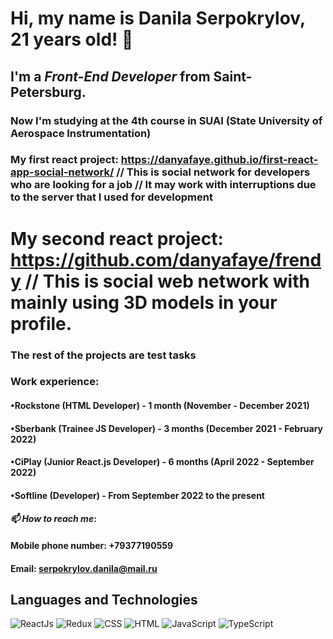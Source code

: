 # Hi, my name is **Danila Serpokrylov, 21 years old**! 👋
## I'm a *Front-End Developer* from Saint-Petersburg.
### Now I'm studying at the 4th course in SUAI (State University of Aerospace Instrumentation)
### My first react project: https://danyafaye.github.io/first-react-app-social-network/ // This is social network for developers who are looking for a job // It may work with interruptions due to the server that I used for development
# My second react project: https://github.com/danyafaye/frendy // This is social web network with mainly using 3D models in your profile.
### The rest of the projects are test tasks
### Work experience:
#### •Rockstone (HTML Developer) - 1 month (November - December 2021)
#### •Sberbank (Trainee JS Developer) - 3 months (December 2021 - February 2022)
#### •CiPlay (Junior React.js Developer) - 6 months (April 2022 - September 2022)
#### •Softline (Developer) - From September 2022 to the present
#### *📫 How to reach me*: 
#### Mobile phone number: +79377190559
#### Email: serpokrylov.danila@mail.ru
## Languages and Technologies
![ReactJs](https://img.shields.io/badge/-REACTJS-090909?style=for-the-badge&logo=React)
![Redux](https://img.shields.io/badge/-REDUX-090909?style=for-the-badge&logo=Redux)
![CSS](https://img.shields.io/badge/-CSS-090909?style=for-the-badge&logo=css3)
![HTML](https://img.shields.io/badge/-HTML-090909?style=for-the-badge&logo=html5)
![JavaScript](https://img.shields.io/badge/-JavaScript-090909?style=for-the-badge&logo=JavaScript)
![TypeScript](https://img.shields.io/badge/-TypeScript-090909?style=for-the-badge&logo=TypeScript)

<!--
**danyafaye/danyafaye** is a ✨ _special_ ✨ repository because its `README.md` (this file) appears on your GitHub profile.

Here are some ideas to get you started:

- 🔭 I’m currently working on ...
- 🌱 I’m currently learning ...
- 👯 I’m looking to collaborate on ...
- 🤔 I’m looking for help with ...
- 💬 Ask me about ...
- 📫 How to reach me: ...
- 😄 Pronouns: ...
- ⚡ Fun fact: ...
-->
